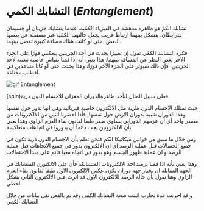 # التشابك الكمي  ($Entanglement$)

تشابك الكمّ هو ظاهرة مدهشة في الفيزياء الكمّية. عندما يتشابك جزيئان أو جسيمان مترابطان، يتشكل بينهما ارتباط غريب يجعل حالتهما الكمّية غير مستقلة عن بعضها البعض، حتى لو كانت هناك مسافة كبيرة تفصل بينهما.

فكرة التشابك الكمّي تقول إن تغييرًا يحدث في أحد الجزيئين ينعكس فورًا على الجزء الآخر بغض النظر عن المسافة بينهما. هذا يعني أنه إذا قمنا بقياس خاصية معينة لأحد الجزيئين، فإن ذلك سيؤثر على الجزء الآخر فورًا، وهذا يحدث حتى لو كانا متباعدين في أقطاب مختلفة.


<!-- we need more information about Entanglement -->

![gif Entanglement ](~/images/entanglment.gif) 

(spin)فعلى سبيل المثال لنأخذ ظاهرةالدوران المغزلي للاجسام الدون ذرية

حيث تمتلك الاجسام الدون ظرية مثل الالكترون خاصية فيزيائية وهي انها تدور حول نفسها وهذا الدوران شبيه بدوران الارض حول نفسها, فأذا احضرنا اثنين من الالكترونات من مصدر واحد أي أن عزمهم الدوراني يساوي صفر طبقا لقانون بقاء العزم الزاوي وهذا يعني بأن الالكترونين يجب دائماً أن يدوروا في اتجاهات متعاكسة

ومن خلال ما سبق من قوانين ميكانيكا الكم فنحن نعلم بأن الاجسام الدون ذرية تكون في جميع الحتمالات قبل عملية الرصد اي ان الالكترون يدور في جميع الاتجاهات قبل عملية الرصد و ان عملية ظهور الجسم وهو يدور في اتجاه معيا قائم على مبدأ الاحتمالات  

 وهذا يعني بأنه اذا قمنا برصد احد الالكترونات المتشابكة فأن على الالكتورن المنشابك في الجهة المقابلة ان يختار جهة دوران تكون عكس الالكترون الاول طبقا لقانون بقاء العزم الزاوي وهنا نقول بأن حالة الرصد للالكترون الاول قد اثرت على الالكترون الثاني بشكل لحظي 

و قد اجريت عدة تجارب اثبتت صحة التشابك الكمي وقد تم بالفعل نقل بيانات من خلال التشابك الكمي
